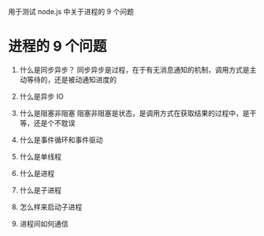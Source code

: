 用于测试 node.js 中关于进程的 9 个问题

# 进程的 9 个问题
1. 什么是同步异步？
同步异步是过程，在于有无消息通知的机制，调用方式是主动等待的，还是被动通知进度的

2. 什么是异步 IO

3. 什么是阻塞非阻塞
阻塞非阻塞是状态，是调用方式在获取结果的过程中，是干等，还是个不耽误

4. 什么是事件循环和事件驱动

5. 什么是单线程

6. 什么是进程

7. 什么是子进程

8. 怎么样来启动子进程

9. 进程间如何通信
